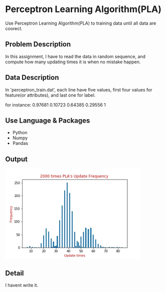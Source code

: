 # Perceptron Learning Algorithm(PLA)
Use Perceptron Learning Algorithm(PLA) to training data until all data are coorect.

## Problem Description
In this assignment, I have to read the data in random sequence, and compute how many updating times it is when no mistake happen.

## Data Description
In 'perceptron_train.dat', each line have five values, first four values for feature(or attributes), and last one for label.

for instance:
0.97681 0.10723 0.64385 0.29556	1

## Use Language & Packages
- Python
- Numpy
- Pandas

## Output
![avatar](./hist.jpg)
## Detail
I havent write it.
